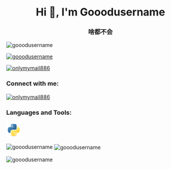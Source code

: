 <h1 align="center">Hi 👋, I'm Gooodusername</h1>
<h3 align="center">啥都不会</h3>

<p align="left"> <img src="https://komarev.com/ghpvc/?username=gooodusername&label=Profile%20views&color=0e75b6&style=flat" alt="gooodusername" /> </p>

<p align="left"> <a href="https://github.com/ryo-ma/github-profile-trophy"><img src="https://github-profile-trophy.vercel.app/?username=gooodusername" alt="gooodusername" /></a> </p>

<p align="left"> <a href="https://twitter.com/onlymymail886" target="blank"><img src="https://img.shields.io/twitter/follow/onlymymail886?logo=twitter&style=for-the-badge" alt="onlymymail886" /></a> </p>

<h3 align="left">Connect with me:</h3>
<p align="left">
<a href="https://twitter.com/onlymymail886" target="blank"><img align="center" src="https://raw.githubusercontent.com/rahuldkjain/github-profile-readme-generator/master/src/images/icons/Social/twitter.svg" alt="onlymymail886" height="30" width="40" /></a>
</p>

<h3 align="left">Languages and Tools:</h3>
<p align="left"> <a href="https://www.python.org" target="_blank" rel="noreferrer"> <img src="https://raw.githubusercontent.com/devicons/devicon/master/icons/python/python-original.svg" alt="python" width="40" height="40"/> </a> </p>

<p><img align="left" src="https://github-readme-stats.vercel.app/api/top-langs?username=gooodusername&show_icons=true&locale=en&layout=compact" alt="gooodusername" /></p>

<p>&nbsp;<img align="center" src="https://github-readme-stats.vercel.app/api?username=gooodusername&show_icons=true&locale=en" alt="gooodusername" /></p>

<p><img align="center" src="https://github-readme-streak-stats.herokuapp.com/?user=gooodusername&" alt="gooodusername" /></p>
